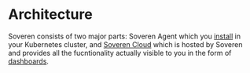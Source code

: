 # Architecture

Soveren consists of two major parts: Soveren Agent which you [install](../quick-start/) in your Kubernetes cluster, and [Soveren Cloud](https://app.soveren.io/) which is hosted by Soveren and provides all the fucntionality actually visible to you in the form of [dashboards](../../user-guide/overview/).
